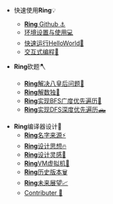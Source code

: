 * 快速使用**Ring**💡
  - [**Ring** Github ⚓️](https://github.com/GeneralSandman/Ring)
  - [环境设置与使用💻](./markdown/Ring使用/环境设置.md)
  - [快速运行HelloWorld🎉](./markdown/Ring使用/快速运行HelloWorld.md)
  - [交互式编程🏁](./markdown/Ring使用/交互式编程.md)

* **Ring**砍题🪓
  - [**Ring**解决八皇后问题👸](./markdown/Ring砍题)
  - [**Ring**解数独📝](./markdown/Ring砍题)
  - [**Ring**实现BFS广度优先遍历🚗](./markdown/Ring砍题)
  - [**Ring**实现DFS深度优先遍历🛻](./markdown/Ring砍题)
  

- **Ring**编译器设计🔨
  - [**Ring**名字来源⚡](./markdown/Ring编译器设计/Ring名字来源.md)
  - [**Ring**设计思想🔥](./markdown/Ring编译器设计/Ring设计思想.md)
  - [**Ring**设计灵感🌋](./markdown/Ring编译器设计/Ring设计灵感.md)
  - [**Ring**VM虚拟机🚀](./markdown/Ring编译器设计/Ring虚拟机.md)
  - [**Ring**历史版本🗑](./markdown/Ring编译器设计/Ring历史版本.md)
  - [**Ring**未来展望📈](./markdown/Ring编译器设计/Ring未来展望.md)
  - [Contributer    🧠](./markdown/Ring编译器设计/Ringcontributer.md)